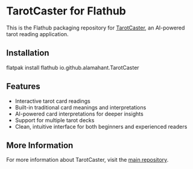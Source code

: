 # TarotCaster for Flathub

This is the Flathub packaging repository for [TarotCaster](https://github.com/alamahant/TarotCaster), an AI-powered tarot reading application.

## Installation

flatpak install flathub io.github.alamahant.TarotCaster


## Features

- Interactive tarot card readings
- Built-in traditional card meanings and interpretations
- AI-powered card interpretations for deeper insights
- Support for multiple tarot decks
- Clean, intuitive interface for both beginners and experienced readers

## More Information

For more information about TarotCaster, visit the [main repository](https://github.com/alamahant/TarotCaster).


